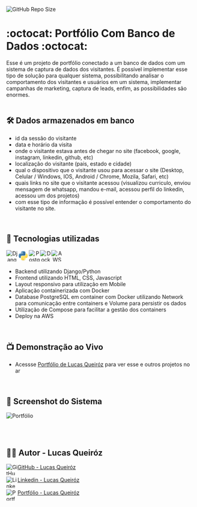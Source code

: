 ![GitHub Repo Size](https://img.shields.io/github/repo-size/lucas-qz/SistemaPonto)

# :octocat: Portfólio Com Banco de Dados :octocat:
Esse é um projeto de portfólio conectado a um banco de dados com um sistema de captura de dados dos visitantes. É possível implementar esse tipo de solução para qualquer sistema, possibilitando analisar o comportamento dos visitantes e usuários em um sistema, implementar campanhas de marketing, captura de leads, enfim, as possibilidades são enormes.
<br/><br/>

## 🛠️ Dados armazenados em banco
- id da sessão do visitante
- data e horário da visita
- onde o visitante estava antes de chegar no site (facebook, google, instagram, linkedin, github, etc)
- localização do visitante (pais, estado e cidade)
- qual o dispositivo que o visitante usou para acessar o site (Desktop, Celular / Windows, IOS, Android / Chrome, Mozila, Safari, etc)
- quais links no site que o visitante acessou (visualizou curriculo, enviou mensagem de whatsapp, mandou e-mail, acessou perfil do linkedin, acessou um dos projetos)
- com esse tipo de informação é possível entender o comportamento do visitante no site.
<br/>

## 📡 Tecnologias utilizadas 
<div align="center"> 
<img align="left" alt="Django" height="30" width="30" src="https://static-00.iconduck.com/assets.00/django-icon-1606x2048-lwmw1z73.png">
<img align="left" alt="Python" height="30" width="30" src="https://github.com/devicons/devicon/blob/master/icons/python/python-original.svg">
<img align="left" alt="PostgreSQL" height="30" width="30" src="https://logonoid.com/images/postgresql-logo.png">
<img align="left" alt="Docker" height="30" width="30" src="https://static-00.iconduck.com/assets.00/docker-icon-2048x2048-5mc7mvtn.png">    
<img align="left" alt="AWS" height="30" width="30" src="https://saidvandeklundert.net/img/aws_logo.png">    
</div>
<br/><br/>

- Backend utilizando Django/Python
- Frontend utilizando HTML, CSS, Javascript
- Layout responsivo para utilização em Mobile
- Aplicação containerizada com Docker
- Database PostgreSQL em container com Docker utilizando Network para comunicação entre containers e Volume para persistir os dados
- Utilização de Compose para facilitar a gestão dos containers
- Deploy na AWS
<br/>

## 📺 Demonstração ao Vivo
- Acessse [Portfólio de Lucas Queiróz](http://lucasqz.com.br) para ver esse e outros projetos no ar
<br/>

## 📸 Screenshot do Sistema
![Portfólio](https://github.com/user-attachments/assets/cc8ccd42-8a09-4f65-98d8-a55f87ccdd8a)

<br/><br/>


## 👨🏼 Autor - Lucas Queiróz
<div align="left"> 
<a  href="https://github.com/lucas-qz" target="_blank"><img align="left" alt="GitHub" height="30" width="30" src="https://img.icons8.com/m_sharp/200/FFFFFF/github.png"> GitHub - Lucas Queiróz </a><br/><br/>
<a  href="https://www.linkedin.com/in/lucas-qz/" target="_blank"><img align="left" alt="Linkedin" height="30" width="30" src="https://upload.wikimedia.org/wikipedia/commons/c/ca/LinkedIn_logo_initials.png"> Linkedin - Lucas Queiróz </a><br/><br/>
<a  href="http://lucasqz.com.br" target="_blank"><img align="left" alt="Portfólio" height="30" width="30" src="https://cdn-icons-png.flaticon.com/512/5602/5602732.png"> Portfólio - Lucas Queiróz </a><br/><br/>
</div>
<br/><br/>
